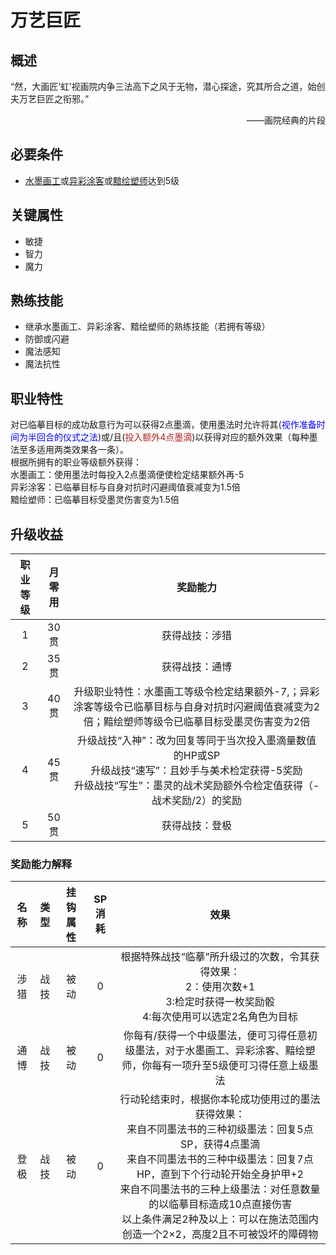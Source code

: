 # 万艺巨匠

## 概述

“然，大画匠‘虹’视画院内争三法高下之风于无物，潜心探途，究其所合之道，始创夫万艺巨匠之衔邪。”<br> <div align="right">——画院经典的片段</div>

## 必要条件

* <a href="../Traditional_Artist" target="_blank">水墨画工</a>或<a href="../Colorful_Artist" target="_blank">异彩涂客</a>或<a href="../Shaper_Artist" target="_blank">黯绘塑师</a>达到5级

## 关键属性

* 敏捷
* 智力
* 魔力

## 熟练技能

* 继承水墨画工、异彩涂客、黯绘塑师的熟练技能（若拥有等级）
* 防御或闪避
* 魔法感知
* 魔法抗性

## 职业特性

对已临摹目标的成功敌意行为可以获得2点墨滴，使用墨法时允许将其(<font color="#0000FF">视作准备时间为半回合的仪式之法</font>)或/且(<font color="#B22222">投入额外4点墨滴</font>)以获得对应的额外效果（每种墨法至多适用两类效果各一条）。<br>根据所拥有的职业等级额外获得：<br>水墨画工：使用墨法时每投入2点墨滴便使检定结果额外再-5<br>异彩涂客：已临摹目标与自身对抗时闪避阈值衰减变为1.5倍<br>黯绘塑师：已临摹目标受墨灵伤害变为1.5倍

## 升级收益

职业等级|月零用|奖励能力
:--:|:--:|:--:
1|30贯|获得战技：涉猎
2|35贯|获得战技：通博
3|40贯|升级职业特性：水墨画工等级令检定结果额外-7,；异彩涂客等级令已临摹目标与自身对抗时闪避阈值衰减变为2倍；黯绘塑师等级令已临摹目标受墨灵伤害变为2倍
4|45贯|升级战技“入神”：改为回复等同于当次投入墨滴量数值的HP或SP<br>升级战技“速写”：且妙手与美术检定获得-5奖励<br>升级战技“写生”：墨灵的战术奖励额外令检定值获得（-战术奖励/2）的奖励
5|50贯|获得战技：登极

### 奖励能力解释

名称|类型|挂钩属性|SP消耗|效果
:--:|:--:|:--:|:--:|:--:
涉猎|战技|被动|0|根据特殊战技“临摹”所升级过的次数，令其获得效果：<br>2：使用次数+1<br>3:检定时获得一枚奖励骰<br>4:每次使用可以选定2名角色为目标
通博|战技|被动|0|你每有/获得一个中级墨法，便可习得任意初级墨法，对于水墨画工、异彩涂客、黯绘塑师，你每有一项升至5级便可习得任意上级墨法
登极|战技|被动|0|行动轮结束时，根据你本轮成功使用过的墨法获得效果：<br>来自不同墨法书的三种初级墨法：回复5点SP，获得4点墨滴<br>来自不同墨法书的三种中级墨法：回复7点HP，直到下个行动轮开始全身护甲+2<br>来自不同墨法书的三种上级墨法：对任意数量的以临摹目标造成10点直接伤害<br>以上条件满足2种及以上：可以在施法范围内创造一个2×2，高度2且不可被毁坏的障碍物